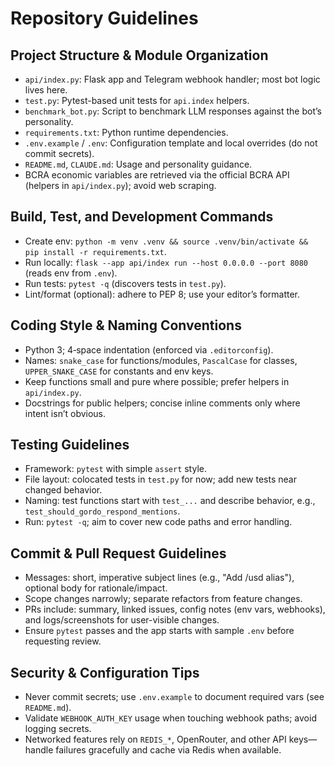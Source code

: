# Repository Guidelines

## Project Structure & Module Organization
- `api/index.py`: Flask app and Telegram webhook handler; most bot logic lives here.
- `test.py`: Pytest-based unit tests for `api.index` helpers.
- `benchmark_bot.py`: Script to benchmark LLM responses against the bot’s personality.
- `requirements.txt`: Python runtime dependencies.
- `.env.example` / `.env`: Configuration template and local overrides (do not commit secrets).
- `README.md`, `CLAUDE.md`: Usage and personality guidance.
- BCRA economic variables are retrieved via the official BCRA API (helpers in `api/index.py`); avoid web scraping.

## Build, Test, and Development Commands
- Create env: `python -m venv .venv && source .venv/bin/activate && pip install -r requirements.txt`.
- Run locally: `flask --app api/index run --host 0.0.0.0 --port 8080` (reads env from `.env`).
- Run tests: `pytest -q` (discovers tests in `test.py`).
- Lint/format (optional): adhere to PEP 8; use your editor’s formatter.

## Coding Style & Naming Conventions
- Python 3; 4‑space indentation (enforced via `.editorconfig`).
- Names: `snake_case` for functions/modules, `PascalCase` for classes, `UPPER_SNAKE_CASE` for constants and env keys.
- Keep functions small and pure where possible; prefer helpers in `api/index.py`.
- Docstrings for public helpers; concise inline comments only where intent isn’t obvious.

## Testing Guidelines
- Framework: `pytest` with simple `assert` style.
- File layout: colocated tests in `test.py` for now; add new tests near changed behavior.
- Naming: test functions start with `test_...` and describe behavior, e.g., `test_should_gordo_respond_mentions`.
- Run: `pytest -q`; aim to cover new code paths and error handling.

## Commit & Pull Request Guidelines
- Messages: short, imperative subject lines (e.g., "Add /usd alias"), optional body for rationale/impact.
- Scope changes narrowly; separate refactors from feature changes.
- PRs include: summary, linked issues, config notes (env vars, webhooks), and logs/screenshots for user-visible changes.
- Ensure `pytest` passes and the app starts with sample `.env` before requesting review.

## Security & Configuration Tips
- Never commit secrets; use `.env.example` to document required vars (see `README.md`).
- Validate `WEBHOOK_AUTH_KEY` usage when touching webhook paths; avoid logging secrets.
- Networked features rely on `REDIS_*`, OpenRouter, and other API keys—handle failures gracefully and cache via Redis when available.

